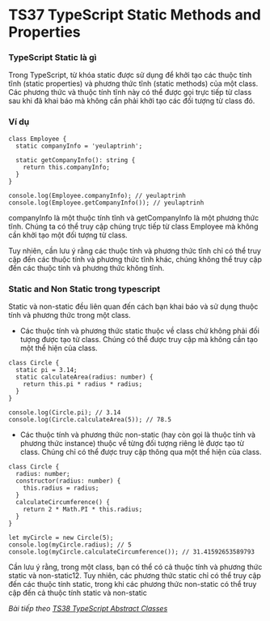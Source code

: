 # TS37 TypeScript Static Methods and Properties

### TypeScript Static là gì

Trong TypeScript, từ khóa static được sử dụng để khởi tạo các thuộc tính tĩnh (static properties) và phương thức tĩnh (static methods) của một class. Các phương thức và thuộc tính tĩnh này có thể được gọi trực tiếp từ class sau khi đã khai báo mà không cần phải khởi tạo các đối tượng từ class đó.

### Ví dụ

```
class Employee {
  static companyInfo = 'yeulaptrinh';

  static getCompanyInfo(): string {
    return this.companyInfo;
  }
}

console.log(Employee.companyInfo); // yeulaptrinh
console.log(Employee.getCompanyInfo()); // yeulaptrinh
```

companyInfo là một thuộc tính tĩnh và getCompanyInfo là một phương thức tĩnh. Chúng ta có thể truy cập chúng trực tiếp từ class Employee mà không cần khởi tạo một đối tượng từ class.

Tuy nhiên, cần lưu ý rằng các thuộc tính và phương thức tĩnh chỉ có thể truy cập đến các thuộc tính và phương thức tĩnh khác, chúng không thể truy cập đến các thuộc tính và phương thức không tĩnh.

### Static and Non Static trong typescript

Static và non-static đều liên quan đến cách bạn khai báo và sử dụng thuộc tính và phương thức trong một class.

- Các thuộc tính và phương thức static thuộc về class chứ không phải đối tượng được tạo từ class. Chúng có thể được truy cập mà không cần tạo một thể hiện của class.

```
class Circle {
  static pi = 3.14;
  static calculateArea(radius: number) {
    return this.pi * radius * radius;
  }
}

console.log(Circle.pi); // 3.14
console.log(Circle.calculateArea(5)); // 78.5
```

- Các thuộc tính và phương thức non-static (hay còn gọi là thuộc tính và phương thức instance) thuộc về từng đối tượng riêng lẻ được tạo từ class. Chúng chỉ có thể được truy cập thông qua một thể hiện của class.

```
class Circle {
  radius: number;
  constructor(radius: number) {
    this.radius = radius;
  }
  calculateCircumference() {
    return 2 * Math.PI * this.radius;
  }
}

let myCircle = new Circle(5);
console.log(myCircle.radius); // 5
console.log(myCircle.calculateCircumference()); // 31.41592653589793
```

Cần lưu ý rằng, trong một class, bạn có thể có cả thuộc tính và phương thức static và non-static12. Tuy nhiên, các phương thức static chỉ có thể truy cập đến các thuộc tính static, trong khi các phương thức non-static có thể truy cập đến cả thuộc tính static và non-static

*Bài tiếp theo [TS38 TypeScript Abstract Classes](/session/session_038_ts_abstract.md)*
